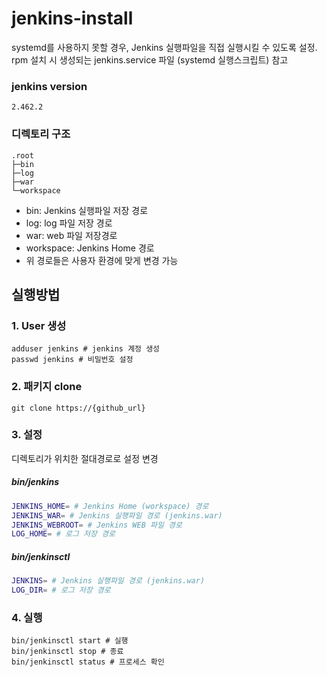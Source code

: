 # jenkins-install
systemd를 사용하지 못할 경우, Jenkins 실행파일을 직접 실행시킬 수 있도록 설정. rpm 설치 시 생성되는 jenkins.service 파일 (systemd 실행스크립트) 참고

### jenkins version
```
2.462.2
```

### 디렉토리 구조
```
.root
├─bin
├─log
├─war
└─workspace
```
- bin: Jenkins 실행파일 저장 경로
- log: log 파일 저장 경로
- war: web 파일 저장경로
- workspace: Jenkins Home 경로
- 위 경로들은 사용자 환경에 맞게 변경 가능

## 실행방법
### 1. User 생성
```shell
adduser jenkins # jenkins 계정 생성
passwd jenkins # 비밀번호 설정
```

### 2. 패키지 clone
```shell
git clone https://{github_url}
```

### 3. 설정
디렉토리가 위치한 절대경로로 설정 변경
##### bin/jenkins
```bash
JENKINS_HOME= # Jenkins Home (workspace) 경로
JENKINS_WAR= # Jenkins 실행파일 경로 (jenkins.war)
JENKINS_WEBROOT= # Jenkins WEB 파일 경로
LOG_HOME= # 로그 저장 경로
```

##### bin/jenkinsctl
```bash
JENKINS= # Jenkins 실행파일 경로 (jenkins.war)
LOG_DIR= # 로그 저장 경로
```

### 4. 실행
```shell
bin/jenkinsctl start # 실행
bin/jenkinsctl stop # 종료
bin/jenkinsctl status # 프로세스 확인
```